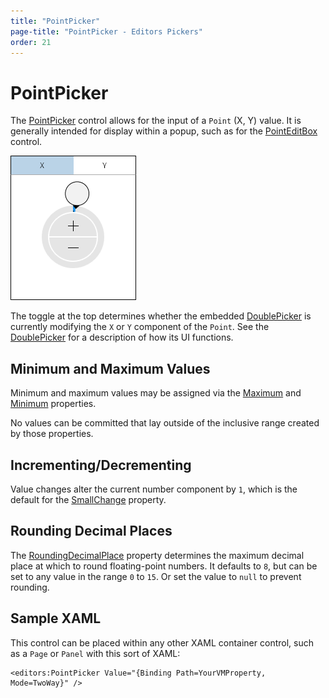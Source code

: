 ```yaml
---
title: "PointPicker"
page-title: "PointPicker - Editors Pickers"
order: 21
---
```

# PointPicker

The [PointPicker](xref:ActiproSoftware.Windows.Controls.Editors.PointPicker) control allows for the input of a `Point` (X, Y) value.  It is generally intended for display within a popup, such as for the [PointEditBox](../editboxes/pointeditbox.md) control.

![Screenshot](../images/pointpicker.png)

The toggle at the top determines whether the embedded [DoublePicker](doublepicker.md) is currently modifying the `X` or `Y` component of the `Point`.  See the [DoublePicker](doublepicker.md) for a description of how its UI functions.

## Minimum and Maximum Values

Minimum and maximum values may be assigned via the [Maximum](xref:ActiproSoftware.Windows.Controls.Editors.PointPicker.Maximum) and [Minimum](xref:ActiproSoftware.Windows.Controls.Editors.PointPicker.Minimum) properties.

No values can be committed that lay outside of the inclusive range created by those properties.

## Incrementing/Decrementing

Value changes alter the current number component by `1`, which is the default for the [SmallChange](xref:ActiproSoftware.Windows.Controls.Editors.PointPicker.SmallChange) property.

## Rounding Decimal Places

The [RoundingDecimalPlace](xref:ActiproSoftware.Windows.Controls.Editors.PointPicker.RoundingDecimalPlace) property determines the maximum decimal place at which to round floating-point numbers.  It defaults to `8`, but can be set to any value in the range `0` to `15`.  Or set the value to `null` to prevent rounding.

## Sample XAML

This control can be placed within any other XAML container control, such as a `Page` or `Panel` with this sort of XAML:

```xaml
<editors:PointPicker Value="{Binding Path=YourVMProperty, Mode=TwoWay}" />
```
